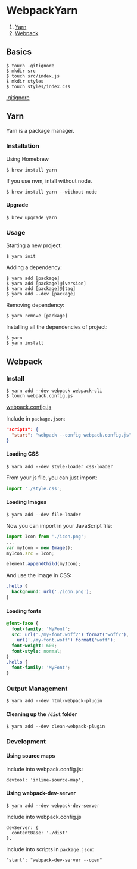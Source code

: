# WebpackYarn

1. [Yarn](#yarn)
2. [Webpack](#webpack)

## Basics

```
$ touch .gitignore
$ mkdir src
$ touch src/index.js
$ mkdir styles
$ touch styles/index.css
```

[.gitignore](.gitignore)

## Yarn

Yarn is a package manager.

### Installation

Using Homebrew
```
$ brew install yarn
```

If you use nvm, intall without node.
```
$ brew install yarn --without-node
```

#### Upgrade

```
$ brew upgrade yarn
```

### Usage

Starting a new project:
```
$ yarn init
```

Adding a dependency:
```
$ yarn add [package]
$ yarn add [package]@[version]
$ yarn add [package]@[tag]
$ yarn add --dev [package]
```

Removing dependency:
```
$ yarn remove [package]
```

Installing all the dependencies of project:
```
$ yarn
$ yarn install
```

## Webpack

### Install

```
$ yarn add --dev webpack webpack-cli
$ touch webpack.config.js
```

[webpack.config.js](webpack.config.js)

Include in `package.json`:
```json
"scripts": {
  "start": "webpack --config webpack.config.js"
}
```

#### Loading CSS

```
$ yarn add --dev style-loader css-loader
```

From your js file, you can just import:
```javascript
import './style.css';
```

#### Loading Images

```
$ yarn add --dev file-loader
```

Now you can import in your JavaScript file:
```javascript
import Icon from './icon.png';
...
var myIcon = new Image();
myIcon.src = Icon;

element.appendChild(myIcon);
```

And use the image in CSS:
```css
.hello {
  background: url('./icon.png');
}
```

#### Loading fonts

```css
@font-face {
  font-family: 'MyFont';
  src: url('./my-font.woff2') format('woff2'),
    url('./my-font.woff') format('woff');
  font-weight: 600;
  font-style: normal;
}
.hello {
  font-family: 'MyFont';
}
```

### Output Management

```
$ yarn add --dev html-webpack-plugin
```

#### Cleaning up the `/dist` folder

```
$ yarn add --dev clean-webpack-plugin
```

### Development

#### Using source maps

Include into webpack.config.js:
```
devtool: 'inline-source-map',
```

#### Using webpack-dev-server

```
$ yarn add --dev webpack-dev-server
```

Include into webpack.config.js
```
devServer: {
  contentBase: './dist'
},
```

Include into scripts in `package.json`:
```
"start": "webpack-dev-server --open"
```
